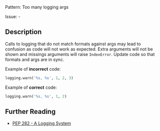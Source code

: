 Pattern: Too many logging args

Issue: -

## Description

Calls to logging that do not match formats against args may lead to confusion as code will not work as expected. Extra arguments will not be shown and missings arguments will raise `IndexError`. Update code so that formats and args are in sync.


Example of **incorrect** code:

```python
logging.warn('%s, %s', 1, 2, 3)
```

Example of **correct** code:

```python
logging.warn('%s, %s', 1, 2)
```

## Further Reading

* [PEP 282 - A Logging System](http://www.python.org/dev/peps/pep-0282)

